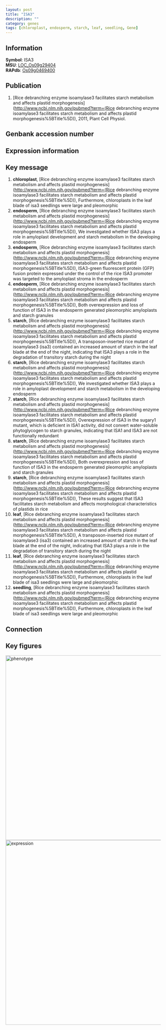 ```yaml
---
layout: post
title: "ISA3"
description: ""
category: genes
tags: [chloroplast, endosperm, starch, leaf, seedling, Gene]
---
```


## Information
__Symbol__: ISA3  
__MSU__: [LOC_Os09g29404](http://rice.plantbiology.msu.edu/cgi-bin/ORF_infopage.cgi?orf=LOC_Os09g29404)  
__RAPdb__: [Os09g0469400](http://rapdb.dna.affrc.go.jp/viewer/gbrowse_details/irgsp1?name=Os09g0469400)  

## Publication
1. [Rice debranching enzyme isoamylase3 facilitates starch metabolism and affects plastid morphogenesis](http://www.ncbi.nlm.nih.gov/pubmed?term=(Rice debranching enzyme isoamylase3 facilitates starch metabolism and affects plastid morphogenesis%5BTitle%5D)), 2011, Plant Cell Physiol.

## Genbank accession number

## Expression information

## Key message
1. __chloroplast__, [Rice debranching enzyme isoamylase3 facilitates starch metabolism and affects plastid morphogenesis](http://www.ncbi.nlm.nih.gov/pubmed?term=(Rice debranching enzyme isoamylase3 facilitates starch metabolism and affects plastid morphogenesis%5BTitle%5D)),  Furthermore, chloroplasts in the leaf blade of isa3 seedlings were large and pleomorphic
2. __endosperm__, [Rice debranching enzyme isoamylase3 facilitates starch metabolism and affects plastid morphogenesis](http://www.ncbi.nlm.nih.gov/pubmed?term=(Rice debranching enzyme isoamylase3 facilitates starch metabolism and affects plastid morphogenesis%5BTitle%5D)),  We investigated whether ISA3 plays a role in amyloplast development and starch metabolism in the developing endosperm
3. __endosperm__, [Rice debranching enzyme isoamylase3 facilitates starch metabolism and affects plastid morphogenesis](http://www.ncbi.nlm.nih.gov/pubmed?term=(Rice debranching enzyme isoamylase3 facilitates starch metabolism and affects plastid morphogenesis%5BTitle%5D)),  ISA3-green fluorescent protein (GFP) fusion protein expressed under the control of the rice ISA3 promoter was targeted to the amyloplast stroma in the endosperm
4. __endosperm__, [Rice debranching enzyme isoamylase3 facilitates starch metabolism and affects plastid morphogenesis](http://www.ncbi.nlm.nih.gov/pubmed?term=(Rice debranching enzyme isoamylase3 facilitates starch metabolism and affects plastid morphogenesis%5BTitle%5D)),  Both overexpression and loss of function of ISA3 in the endosperm generated pleomorphic amyloplasts and starch granules
5. __starch__, [Rice debranching enzyme isoamylase3 facilitates starch metabolism and affects plastid morphogenesis](http://www.ncbi.nlm.nih.gov/pubmed?term=(Rice debranching enzyme isoamylase3 facilitates starch metabolism and affects plastid morphogenesis%5BTitle%5D)),  A transposon-inserted rice mutant of isoamylase3 (isa3) contained an increased amount of starch in the leaf blade at the end of the night, indicating that ISA3 plays a role in the degradation of transitory starch during the night
6. __starch__, [Rice debranching enzyme isoamylase3 facilitates starch metabolism and affects plastid morphogenesis](http://www.ncbi.nlm.nih.gov/pubmed?term=(Rice debranching enzyme isoamylase3 facilitates starch metabolism and affects plastid morphogenesis%5BTitle%5D)),  We investigated whether ISA3 plays a role in amyloplast development and starch metabolism in the developing endosperm
7. __starch__, [Rice debranching enzyme isoamylase3 facilitates starch metabolism and affects plastid morphogenesis](http://www.ncbi.nlm.nih.gov/pubmed?term=(Rice debranching enzyme isoamylase3 facilitates starch metabolism and affects plastid morphogenesis%5BTitle%5D)),  Overexpression of ISA3 in the sugary1 mutant, which is deficient in ISA1 activity, did not convert water-soluble phytoglycogen to starch granules, indicating that ISA1 and ISA3 are not functionally redundant
8. __starch__, [Rice debranching enzyme isoamylase3 facilitates starch metabolism and affects plastid morphogenesis](http://www.ncbi.nlm.nih.gov/pubmed?term=(Rice debranching enzyme isoamylase3 facilitates starch metabolism and affects plastid morphogenesis%5BTitle%5D)),  Both overexpression and loss of function of ISA3 in the endosperm generated pleomorphic amyloplasts and starch granules
9. __starch__, [Rice debranching enzyme isoamylase3 facilitates starch metabolism and affects plastid morphogenesis](http://www.ncbi.nlm.nih.gov/pubmed?term=(Rice debranching enzyme isoamylase3 facilitates starch metabolism and affects plastid morphogenesis%5BTitle%5D)),  These results suggest that ISA3 facilitates starch metabolism and affects morphological characteristics of plastids in rice
10. __leaf__, [Rice debranching enzyme isoamylase3 facilitates starch metabolism and affects plastid morphogenesis](http://www.ncbi.nlm.nih.gov/pubmed?term=(Rice debranching enzyme isoamylase3 facilitates starch metabolism and affects plastid morphogenesis%5BTitle%5D)),  A transposon-inserted rice mutant of isoamylase3 (isa3) contained an increased amount of starch in the leaf blade at the end of the night, indicating that ISA3 plays a role in the degradation of transitory starch during the night
11. __leaf__, [Rice debranching enzyme isoamylase3 facilitates starch metabolism and affects plastid morphogenesis](http://www.ncbi.nlm.nih.gov/pubmed?term=(Rice debranching enzyme isoamylase3 facilitates starch metabolism and affects plastid morphogenesis%5BTitle%5D)),  Furthermore, chloroplasts in the leaf blade of isa3 seedlings were large and pleomorphic
12. __seedling__, [Rice debranching enzyme isoamylase3 facilitates starch metabolism and affects plastid morphogenesis](http://www.ncbi.nlm.nih.gov/pubmed?term=(Rice debranching enzyme isoamylase3 facilitates starch metabolism and affects plastid morphogenesis%5BTitle%5D)),  Furthermore, chloroplasts in the leaf blade of isa3 seedlings were large and pleomorphic

## Connection

## Key figures
<img src="http://ricencode.github.io/images/ISA3.pheno.png" alt="phenotype"  style="width: 600px;"/>

<img src="http://ricencode.github.io/images/ISA3.exp.png" alt="expression"  style="width: 600px;"/>


